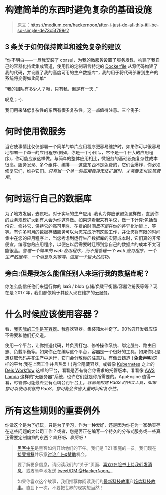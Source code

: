 # 构建简单的东西时避免复杂的基础设施

> 原文：<https://medium.com/hackernoon/after-i-just-do-all-this-itll-be-so-simple-de73c5f799e2>

## 3 条关于如何保持简单和避免复杂的建议

“你不明白——一旦我安装了 consul，为我的微服务设置了服务发现，构建了我自己的容器化持续集成管道，使用我的定制语言特定的 [Dockerfile](https://hackernoon.com/tagged/dockerfile) 从源代码构建了我的代码，并设置了我的高度可用的生产数据库*，我的用于将代码部署到生产的系统将变得如此简单*

“我的团队有多少人？哦，只有我。但是有一天..”

叹息；-).

我们用来降低复杂性的东西有很多复杂性。这一点值得注意。三个例子:

# 何时使用微服务

当它使事情比仅仅部署一个简单的单片应用程序更容易维护时。如果你可以很容易地部署一个单一的应用程序(例如，你是一个小团队，它不是一个巨大的应用程序)，你可能应该这样做。与简单的整体应用相比，微服务的基础设施复杂性成本很高。服务发现、多个组件、编排——这些东西不是免费的，它们会爆炸，你必须修复它们，维护它们。*只有当一个单一的应用程序无法扩展时，才需要支付这笔费用*。

# 何时运行自己的数据库

为了地方发展，去疯吧。对于实际的生产应用..我认为你应该避免这样做，直到你的业务规模扩大到有人会为你这样做。如果这看起来有争议，做一下计算:包括备份它，修补它，保持它的高可用性，花费的时间*而不是*在你的差异化功能上，等等。有许多可用的数据存储服务可以为您完成所有这些工作，并让您将有限的时间集中在您的应用程序上，当您考虑到运行生产数据库的实际成本时，它们真的非常便宜。编写您的应用程序，以便在以后需要时迁移到您自己的数据库的成本不太可能很高。*管理一个简单的 web 应用程序，而不是管理一个 web 应用程序、一个生产数据库、一个消息队列等等，这是一个巨大的成功。*

## 旁白:但是我怎么能信任别人来运行我的数据库呢？

你怎么能信任他们来运行你的 IaaS / blob 存储/负载平衡器/容器注册表等等？现在是 2017 年，我们都依赖于其他人现在维护的云服务。

# 什么时候应该使用容器？

看，[我实际的工作是写容器](https://github.com/cloudfoundry/guardian)。我喜欢容器。集装箱太神奇了。90%的开发者应该不需要和他们打交道。

使用一个平台，让你推送代码，并负责打包、修补操作系统、绑定服务、路由日志、负载平衡等。如果你正在编写这个平台，容器是一个很好的工具。如果你只是想获取代码并在生产中运行，它们会分散你的注意力。有像[云铸造](http://cloudfoundry.org) ( **免责声明**)这样的平台:我在上面工作并且热爱！)完全隐藏容器，或者像 [Kubernetes](https://hackernoon.com/tagged/kubernetes) 之上的 [Deis Workflow](https://deis.com/workflow/) 这样的平台，看看是否有符合你需求的托管版本。看看像 [AWS Lamda](http://aws.amazon.com/lambda) 这样的“无服务器”系统，也许它们就是你所需要的。AppEngine 值得一看，尽管你可能最终会有点耦合到平台上。*容器是构建 PaaS 的伟大工具，如果您可以使用现有的 PaaS，您可能会节省大量时间和复杂性。*

# 所有这些规则的重要例外

你做这个是为了好玩，只是为了学习，作为一种爱好，还是因为你在为一家确实存在这些问题的大公司工作？或者，您是否正在编写一个持久的分布式服务或一些真正需要定制编排的东西？*疯狂吧，享受吧！*

> [黑客中午](http://bit.ly/Hackernoon)是黑客如何开始他们的下午。我们是 T21 家庭的一员。我们现在[接受投稿](http://bit.ly/hackernoonsubmission)并乐意[讨论广告&赞助](mailto:partners@amipublications.com)机会。
> 
> 要了解更多信息，请阅读我们的“关于”页面、[喜欢/在脸书上给我们发消息](http://bit.ly/HackernoonFB)，或者简单地发送 [tweet/DM @HackerNoon。](https://goo.gl/k7XYbx)
> 
> 如果你喜欢这个故事，我们推荐你阅读我们的[最新科技故事](http://bit.ly/hackernoonlatestt)和[趋势科技故事](https://hackernoon.com/trending)。直到下一次，不要把世界的现实想当然！
